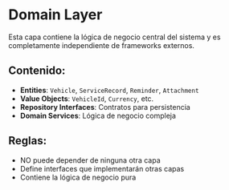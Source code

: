 # Domain Layer

Esta capa contiene la lógica de negocio central del sistema y es completamente independiente de frameworks externos.

## Contenido:

- **Entities**: `Vehicle`, `ServiceRecord`, `Reminder`, `Attachment`
- **Value Objects**: `VehicleId`, `Currency`, etc.
- **Repository Interfaces**: Contratos para persistencia
- **Domain Services**: Lógica de negocio compleja

## Reglas:
- NO puede depender de ninguna otra capa
- Define interfaces que implementarán otras capas
- Contiene la lógica de negocio pura
